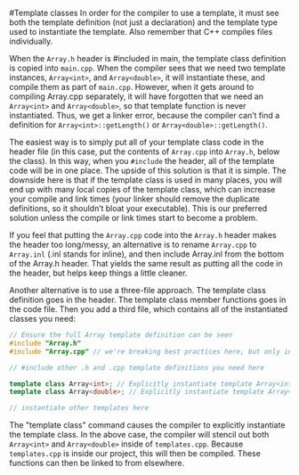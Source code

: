 #Template classes
In order for the compiler to use a template, it must see both the template definition (not just a declaration) and the template type used to instantiate the template. Also remember that C++ compiles files individually.

When the `Array.h` header is #included in main, the template class definition is copied into `main.cpp`.
When the compiler sees that we need two template instances, `Array<int>`, and `Array<double>`, it will instantiate these, and compile them as part of `main.cpp`.
However, when it gets around to compiling Array.cpp separately, it will have forgotten that we need an `Array<int>` and `Array<double>`, so that template function is never instantiated.
Thus, we get a linker error, because the compiler can’t find a definition for `Array<int>::getLength()` or `Array<double>::getLength()`.

The easiest way is to simply put all of your template class code in the header file (in this case, put the contents of `Array.cpp` into `Array.h`, below the class).
In this way, when you `#include` the header, all of the template code will be in one place. The upside of this solution is that it is simple. The downside here is that if the template class is used in many places, you will end up with many local copies of the template class, which can increase your compile and link times (your linker should remove the duplicate definitions, so it shouldn’t bloat your executable). This is our preferred solution unless the compile or link times start to become a problem.

If you feel that putting the `Array.cpp` code into the `Array.h` header makes the header too long/messy, an alternative is to rename `Array.cpp` to `Array.inl` (.inl stands for inline), and then include Array.inl from the bottom of the Array.h header. That yields the same result as putting all the code in the header, but helps keep things a little cleaner.

Another alternative is to use a three-file approach. The template class definition goes in the header. The template class member functions goes in the code file. Then you add a third file, which contains all of the instantiated classes you need:
```cpp
// Ensure the full Array template definition can be seen
#include "Array.h"
#include "Array.cpp" // we're breaking best practices here, but only in this one place

// #include other .h and .cpp template definitions you need here

template class Array<int>; // Explicitly instantiate template Array<int>
template class Array<double>; // Explicitly instantiate template Array<double>

// instantiate other templates here
```
The "template class" command causes the compiler to explicitly instantiate the template class. In the above case, the compiler will stencil out both `Array<int>` and `Array<double>` inside of `templates.cpp`.
Because `templates.cpp` is inside our project, this will then be compiled. These functions can then be linked to from elsewhere.
